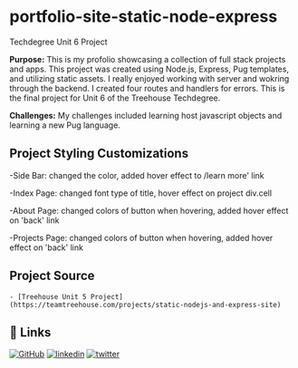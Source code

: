 # portfolio-site-static-node-express
Techdegree Unit 6 Project

**Purpose:**
This is my profolio showcasing a collection of full stack projects and apps. This project was created using Node.js, Express, Pug templates, and utilizing static assets. I really enjoyed working with server and wokring through the backend. I created four routes and handlers for errors. This is the final project for Unit 6 of the Treehouse Techdegree.

**Challenges:**
My challenges included learning host javascript objects and learning a new Pug language.

## Project Styling Customizations

-Side Bar: changed the color, added hover effect to /learn more' link

-Index Page: changed font type of title, hover effect on project div.cell

-About Page: changed colors of button when hovering, added hover effect on 'back' link

-Projects Page: changed colors of button when hovering, added hover effect on 'back' link

## Project Source

    - [Treehouse Unit 5 Project] (https://teamtreehouse.com/projects/static-nodejs-and-express-site)

## 🔗 Links

[![GitHub](https://img.shields.io/badge/github-%23121011.svg?style=for-the-badge&logo=github&logoColor=white)](https://github.com/tsipporahc)
[![linkedin](https://img.shields.io/badge/linkedin-0A66C2?style=for-the-badge&logo=linkedin&logoColor=white)](https://www.linkedin.com/in/tsipporahc/)
[![twitter](https://img.shields.io/badge/twitter-1DA1F2?style=for-the-badge&logo=twitter&logoColor=white)](https://twitter.com/tsipporahc)
